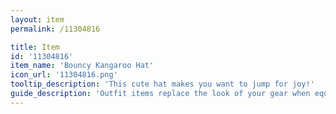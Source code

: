 ```yaml
---
layout: item
permalink: /11304816

title: Item
id: '11304816'
item_name: 'Bouncy Kangaroo Hat'
icon_url: '11304816.png'
tooltip_description: 'This cute hat makes you want to jump for joy!'
guide_description: 'Outfit items replace the look of your gear when equipped.'
---
```


